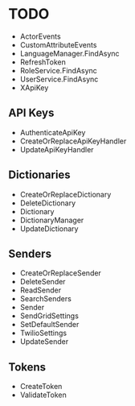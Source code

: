 # TODO

- ActorEvents
- CustomAttributeEvents
- LanguageManager.FindAsync
- RefreshToken
- RoleService.FindAsync
- UserService.FindAsync
- XApiKey

## API Keys

- AuthenticateApiKey
- CreateOrReplaceApiKeyHandler
- UpdateApiKeyHandler

## Dictionaries

- CreateOrReplaceDictionary
- DeleteDictionary
- Dictionary
- DictionaryManager
- UpdateDictionary

## Senders

- CreateOrReplaceSender
- DeleteSender
- ReadSender
- SearchSenders
- Sender
- SendGridSettings
- SetDefaultSender
- TwilioSettings
- UpdateSender

## Tokens

- CreateToken
- ValidateToken
